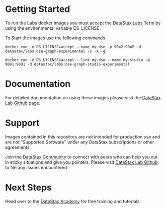 # Getting Started

To run the Labs docker images you must accept the [DataStax Labs Term](https://www.datastax.com/terms/datastax-labs-terms) by using the environmental variable DS_LICENSE.

To Start the images use the following commands 

```
docker run -e DS_LICENSE=accept --name my-dse -p 9042:9042 -d datastax/labs:dse-graph-experimental -s -k -g
```

```
docker run -e DS_LICENSE=accept --link my-dse --name my-studio -p 9091:9091 -d datastax/labs:dse-graph-studio-experimental
```

# Documentation
For detailed documentation on using these images please visit the [DataStax Lab Github](https://github.com/datastax/labs) page.

# Support
Images contained in this repository are not intended for production use and are not "Supported Software" under any DataStax subscriptions or other agreements.

Join the [DataStax Community](https://community.datastax.com/spaces/11/index.html) to connect with peers who can help you out in sticky situations and give you pointers.
Please visit  [DataStax Lab Github](https://github.com/datastax/labs) to file any issues encountered

# Next Steps
Head over to the [DataStax Academy](https://academy.datastax.com/) for free training and tutorials.
